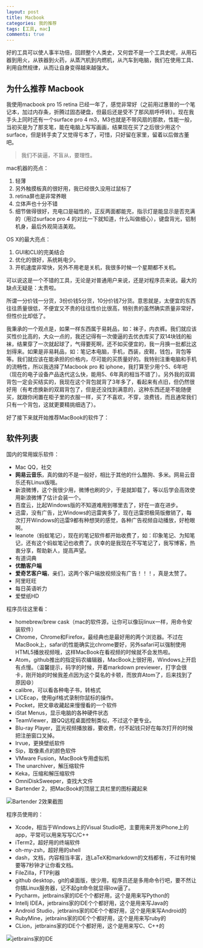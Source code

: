 ```yaml
---
layout: post
title: Macbook
categories: 我的推荐
tags: [工具, mac]
comments: true
---
```


好的工具可以使人事半功倍，回顾整个人类史，又何尝不是一个工具史呢，从用石器到用火，从铁器到火药，从蒸汽机到内燃机，从汽车到电脑，我们在使用工具、利用自然规律，从而让自身变得越来越强大。

## 为什么推荐 Macbook

我使用macbook pro 15 retina 已经一年了，感觉非常好（之前用过惠普的一个笔记本，加过内存条，折腾过固态硬盘，但最后还是受不了那风扇呼呼转）。现在我手头上同时还有一个surface pro 4 m3，M3也就是不带风扇的那款，性能一般，当初买是为了那支笔，能在电脑上写写画画，结果现在买了之后很少用这个surface，但是转手卖了又觉得亏本了，可惜，只好留在家里，留着以后做古董吧。

>我们不装逼，不盲从，要理性。

mac机器的亮点：
1. 轻薄
2. 另外触摸板真的很好用，我已经很久没用过鼠标了
3. retina屏也是非常养眼
4. 立体声也十分不错
5. 细节做得很好，充电口是磁性的，正反两面都能充，指示灯是能显示是否充满的（用过surface pro 4 的对比一下就知道，什么叫做细心），键盘背光，铝制机身，最后外观简洁美观。

OS X的最大亮点：
1. GUI和CLI的完美结合
2. 优化的很好，系统耗电少。
3. 开机速度非常快，另外不用老是关机，我很多时候一个星期都不关机。

可以说这是一个不错的工具，无论是对普通用户来说，还是对程序员来说。最大的缺点无疑是：太贵啦。

所谓一分价钱一分货，3份价钱5分货，10分价钱7分货。意思就是，太便宜的东西往往质量很低，不便宜又不贵的往往性价比很高，特别贵的虽然确实质量非常好，但性价比却低了。

我秉承的一个观点是，如果一样东西属于易耗品，如：袜子，内衣裤。我们就应该买性价比高的，大众一点的，我还记得有一次傻逼的去优衣库买了双14块钱的船袜，结果穿了一次就起球了，气得要死啊，还不如买便宜的，我一月换一批都比这划得来。如果是非易耗品，如：笔记本电脑，手机，西装，皮鞋，钱包，背包等等。我们就应该在能承担的价格内，尽可能的买质量好的。我特别注重电脑和手机的流畅性，所以我选择了Macbook pro 和 iphone，我打算至少用个5、6年吧（现在的电子设备产品迭代这么快，能用5、6年真的相当不错了）。另外我的双肩背包一定会买结实的，我现在这个背包就背了3年多了，看起来有点旧，但仍然很好用（有考虑换新的双肩背包了，但是还没找到满意的，这种东西还是不能随便买，就跟你闲置在柜子里的衣服一样，买了不喜欢，不穿，浪费钱，而且通常我们只有一个背包，这就更要精挑细选了）。

好了接下来就开始推荐MacBook的软件了：

## 软件列表

国内的常用娱乐软件：

- Mac QQ，社交
- **网易云音乐**，真的做的不是一般好，相比于其他的什么酷狗、多米。网易云音乐还有Linux版哦。
- 新浪微博，这个我很少用，微博也刷的少，于是就卸载了，等以后学会高效使用新浪微博了估计会装一个。
- 百度云，比起Windows版的不知道难用到哪里去了，好在一直在进步。
- 迅雷，没有广告，比Windows的迅雷爽多了，现在迅雷把极简版撤销了，每次打开Windows的迅雷9都有种想哭的感觉，各种广告视频自动播放，好枪眼啊。
- leanote（蚂蚁笔记），现在的笔记软件都开始收费了，如：印象笔记、为知笔记，还有这个蚂蚁笔记也收费了。庆幸的是我现在不写笔记了，我写博客，热衷分享，帮助新人，提高声望。
- 有道词典
- **优酷客户端**
- **爱奇艺客户端**，亲们，这两个客户端放视频没有广告！！！，真是太赞了。
- 阿里旺旺
- 每日英语听力
- 爱壁纸HD

程序员往这里看：

- homebrew/brew cask（mac的软件源，让你可以像玩linux一样，用命令安装软件）
- Chrome，Chrome和Firefox，最经典也是最好用的两个浏览器。不过在MacBook上，safari的性能确实比chrome要好，另外safari可以强制使用HTML5播放视频哦，这样MacBook在看视频的时候就不会发热啦。
- Atom，github推出的指定码农编辑器，MacBook上很好用，Windows上开启有点慢。（温馨提示，码字的时候，开着markdown previewer，打字会很卡，刚开始的时候我差点因为这个莫名的卡顿，而放弃Atom了，后来找到了原因😄）
- calibre，可以看各种电子书，转格式
- LICEcap，使用gif格式录制你鼠标的操作。
- Pocket，把文章收藏起来慢慢看的一个软件
- iStat Menus，显示电脑的各种硬件状态
- TeamViewer，跟QQ远程桌面控制类似，不过这个更专业。
- Blu-ray Player，蓝光视频播放器，要收费，付不起钱只好在每次打开的时候把注册窗口叉掉。
- Irvue，更换壁纸软件
- Sip，取像素点的颜色软件
- VMware Fusion，MacBook专用虚拟机
- The unarchiver，解压缩软件
- Keka，压缩和解压缩软件
- OmniDiskSweeper，查找大文件
- Bartender 2，把MacBook的顶层工具栏里的图标藏起来

![Bartender 2效果截图](http://wx2.sinaimg.cn/mw690/006zFO3ggy1fcd4m7je0qj31kw0zk4ax.jpg)

程序员使用的：

- Xcode，相当于Windows上的Visual Studio吧，主要用来开发iPhone上的app，平常可以用来写写C/C++
- iTerm2，超好用的终端软件
- oh-my-zsh，超好用的shell
- dash，文档，内容相当丰富，连LaTeX和markdown的文档都有，不过有时候要等7秒钟才让你看文档。
- FileZilla，FTP利器
- github desktop，git的桌面版，很少用，程序员还是多用命令行吧，要不然让你搞Linux服务器，记不起git命令就显得low逼了。
- Pycharm，jetbrains家的IDE个个都好用，这个是用来写Python的
- Intellj IDEA，jetbrains家的IDE个个都好用，这个是用来写Java的
- Android Studio，jetbrains家的IDE个个都好用，这个是用来写Android的
- RubyMine，jetbrains家的IDE个个都好用，这个是用来写ruby的
- CLion，jetbrains家的IDE个个都好用，这个是用来写C、C++的

![jetbrains家的IDE](http://wx2.sinaimg.cn/mw690/006zFO3ggy1fcd4vbx60yj31kw0zkqez.jpg)
